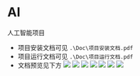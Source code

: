 # AI
人工智能项目
+ 项目安装文档可见 `.\Doc\项目安装文档.pdf`
+ 项目运行文档可见 `.\Doc\项目运行文档.pdf`
+ 文档预览见下方
![](https://cdn.jsdelivr.net/gh/AiProgram/imageStore/blog-pic/项目安装文档2.jpg)
![](https://cdn.jsdelivr.net/gh/AiProgram/imageStore/blog-pic/项目运行文档_页面_1_2.jpg)
![](https://cdn.jsdelivr.net/gh/AiProgram/imageStore/blog-pic/项目运行文档_页面_2_2.jpg)
![](https://cdn.jsdelivr.net/gh/AiProgram/imageStore/blog-pic/项目运行文档_页面_3_2.jpg)
![](https://cdn.jsdelivr.net/gh/AiProgram/imageStore/blog-pic/项目运行文档_页面_4_2.jpg)
![](https://cdn.jsdelivr.net/gh/AiProgram/imageStore/blog-pic/项目运行文档_页面_5_2.jpg)
![](https://cdn.jsdelivr.net/gh/AiProgram/imageStore/blog-pic/项目运行文档_页面_6_2.jpg)
